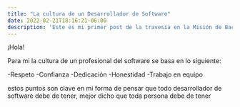 ```yaml
---
title: "La cultura de un Desarrollador de Software"
date: 2022-02-21T18:16:21-06:00
description: 'Este es mi primer post de la travesía en la Misión de Backend con Node JS de Launch X.'
---
```

¡Hola!

Para mi la cultura de un profesional del software se basa en lo siguiente:

-Respeto
-Confianza 
-Dedicación
-Honestidad
-Trabajo en equipo

estos puntos son clave en mi forma de pensar que todo desarrollador de software debe de tener, mejor dicho que toda persona debe de tener 
